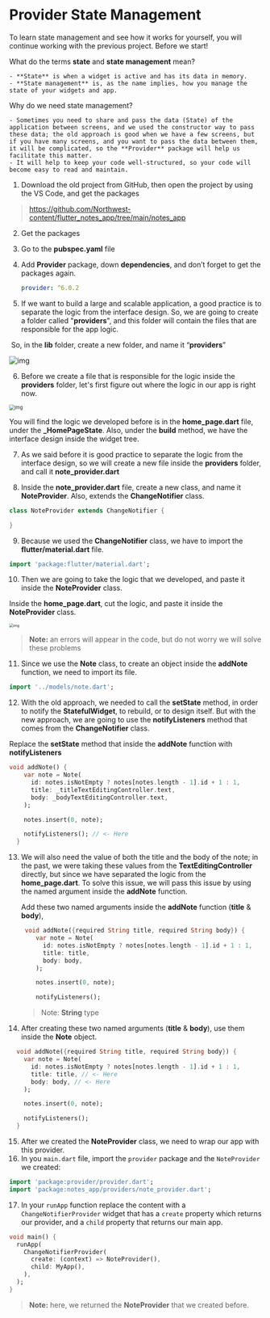# **Provider** State Management

To learn state management and see how it works for yourself, you will continue working with the previous project. Before we start!

What do the terms **state** and **state management** mean?

    - **State** is when a widget is active and has its data in memory.
    - **State management** is, as the name implies, how you manage the state of your widgets and app.

Why do we need state management?

    - Sometimes you need to share and pass the data (State) of the application between screens, and we used the constructor way to pass these data; the old approach is good when we have a few screens, but if you have many screens, and you want to pass the data between them, it will be complicated, so the **Provider** package will help us facilitate this matter.
    - It will help to keep your code well-structured, so your code will become easy to read and maintain.

1. Download the old project from GitHub, then open the project by using the VS Code, and get the packages

> https://github.com/Northwest-content/flutter_notes_app/tree/main/notes_app

2. Get the packages

3. Go to the **pubspec.yaml** file

4. Add **Provider** package, down **dependencies**, and don’t forget to get the packages again.

   ```yaml
   provider: ^6.0.2
   ```

5. If we want to build a large and scalable application, a good practice is to separate the logic from the interface design. So, we are going to create a folder called "**providers**", and this folder will contain the files that are responsible for the app logic.

​ So, in the **lib** folder, create a new folder, and name it “**providers**”

![img](https://lh3.googleusercontent.com/7L9CGiSic-kMyLUdwJDsoirvZLazTh_7O9k68pIJ7mtLr2tc9qKKAlblvkYnC95csBXbMrnVIaz-OEu1hPYLPYHbsUnr-03SZSNma3liqNz7QBJFmHucSrV-Dv-ZfWXofyCca0xl)

6. Before we create a file that is responsible for the logic inside the **providers** folder, let's first figure out where the logic in our app is right now.

<img src="https://lh4.googleusercontent.com/eUjukQxmaBESf-CA_VmTNEJAc9D-Ppd5RpctRoWQLOTnTDm2yNBR4TdhaZvrMjv2ISgZ77u55Ja8iUMos7O-cD_UadiymORDR4Jg6Kxj4b1GrbtoSAEcvzqEy9AGoTXmpNYWxNhu" alt="img" style="zoom: 67%;" />

You will find the logic we developed before is in the **home_page.dart** file, under the **\_HomePageState**. Also, under the **build** method, we have the interface design inside the widget tree.

7. As we said before it is good practice to separate the logic from the interface design, so we will create a new file inside the **providers** folder, and call it **note_provider.dart**

8. Inside the **note_provider.dart** file, create a new class, and name it **NoteProvider**. Also, extends the **ChangeNotifier** class.

```dart
class NoteProvider extends ChangeNotifier {

}
```

9. Because we used the **ChangeNotifier** class, we have to import the **flutter/material.dart** file.

```dart
import 'package:flutter/material.dart';
```

10. Then we are going to take the logic that we developed, and paste it inside the **NoteProvider** class.

Inside the **home_page.dart**, cut the logic, and paste it inside the **NoteProvider** class.

<img src="https://lh5.googleusercontent.com/yPb_FTtGX7F8nrAAldRmMOKq4OG0vo333f8YmOYZXtGjkbzsNdxVI1XYdVHEqq5Luv2rYau3AfwsyN7sh7af2KCacrsjCwMLui6GLftqfhNbNQ9kFzgBzqO2nJ9LzQMyW6quXFPH" alt="img" style="zoom:50%;" />

> **Note:** an errors will appear in the code, but do not worry we will solve these problems

11. Since we use the **Note** class, to create an object inside the **addNote** function, we need to import its file.

```dart
import '../models/note.dart';
```

12. With the old approach, we needed to call the **setState** method, in order to notify the **StatefulWidget**, to rebuild, or to design itself. But with the new approach, we are going to use the **notifyListeners** method that comes from the **ChangeNotifier** class.

Replace the **setState** method that inside the **addNote** function with **notifyListeners**

```dart
void addNote() {
    var note = Note(
      id: notes.isNotEmpty ? notes[notes.length - 1].id + 1 : 1,
      title: _titleTextEditingController.text,
      body: _bodyTextEditingController.text,
    );

    notes.insert(0, note);

    notifyListeners(); // <- Here
  }
```

13. We will also need the value of both the title and the body of the note; in the past, we were taking these values from the **TextEditingController** directly, but since we have separated the logic from the **home_page.dart**. To solve this issue, we will pass this issue by using the named argument inside the **addNote** function.

    Add these two named arguments inside the **addNote** function (**title** & **body**),

    ```dart
     void addNote({required String title, required String body}) {
        var note = Note(
          id: notes.isNotEmpty ? notes[notes.length - 1].id + 1 : 1,
          title: title,
          body: body,
        );

        notes.insert(0, note);

        notifyListeners();
    ```

    > Note: **String** type

14. After creating these two named arguments (**title** & **body**), use them inside the **Note** object.

```dart
  void addNote({required String title, required String body}) {
    var note = Note(
      id: notes.isNotEmpty ? notes[notes.length - 1].id + 1 : 1,
      title: title, // <- Here
      body: body, // <- Here
    );

    notes.insert(0, note);

    notifyListeners();
  }
```

15. After we created the **NoteProvider** class, we need to wrap our app with this provider.
16. In you `main.dart` file, import the `provider` package and the `NoteProvider` we created:

```dart
import 'package:provider/provider.dart';
import 'package:notes_app/providers/note_provider.dart';
```

17. In your `runApp` function replace the content with a `ChangeNotifierProvider` widget that has a `create` property which returns our provider, and a `child` property that returns our main app.

```dart
void main() {
  runApp(
    ChangeNotifierProvider(
      create: (context) => NoteProvider(),
      child: MyApp(),
    ),
  );
}
```

> **Note:** here, we returned the **NoteProvider** that we created before.
